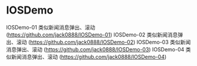 # IOSDemo
IOSDemo-01 类似新闻消息弹出、滚动 (https://github.com/jack0888/IOSDemo-01) 
IOSDemo-02 类似新闻消息弹出、滚动 (https://github.com/jack0888/IOSDemo-02) 
IOSDemo-03 类似新闻消息弹出、滚动 (https://github.com/jack0888/IOSDemo-03) 
IOSDemo-04 类似新闻消息弹出、滚动 (https://github.com/jack0888/IOSDemo-04)
